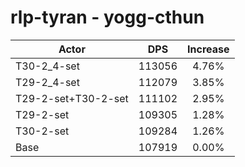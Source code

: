 # rlp-tyran - yogg-cthun
| Actor | DPS | Increase |
|---|:---:|:---:|
|T30-2_4-set|113056|4.76%|
|T29-2_4-set|112079|3.85%|
|T29-2-set+T30-2-set|111102|2.95%|
|T29-2-set|109305|1.28%|
|T30-2-set|109284|1.26%|
|Base|107919|0.00%|
